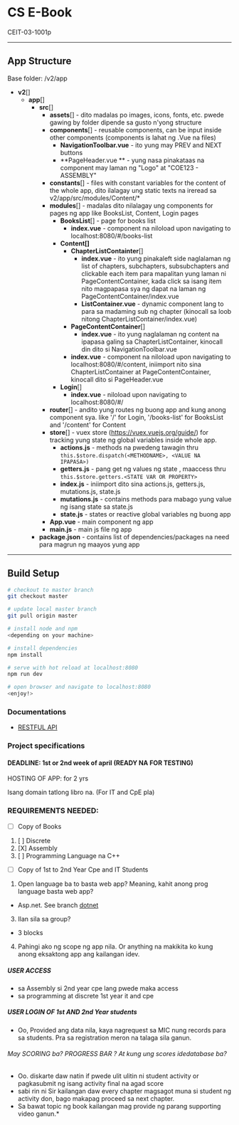 # CS E-Book 
CEIT-03-1001p

---

## App Structure

Base folder: /v2/app

- **v2**[]
  - **app**[]
    - **src**[]
      - **assets**[] - dito madalas po images, icons, fonts, etc. pwede gawing by folder dipende sa gusto n'yong structure
      - **components**[] - reusable components, can be input inside other components (components is lahat ng .Vue na files)
        - **NavigationToolbar.vue** - ito yung may PREV and NEXT buttons
        - **PageHeader.vue ** - yung nasa pinakataas na component may laman ng "Logo" at "COE123 - ASSEMBLY"
      - **constants**[] - files with constant variables for the content of the whole app, dito ilalagay ung static texts na ireread sa v2/app/src/modules/Content/* 
      - **modules**[] - madalas dito nilalagay ung components for pages ng app like BooksList, Content, Login pages
        - **BooksList**[] - page for books list
          - **index.vue** - component na niloload upon navigating to localhost:8080/#/books-list
        - **Content[]** 
          - **ChapterListContainter**[]
            - **index.vue** - ito yung pinakaleft side naglalaman ng list of chapters, subchapters, subsubchapters and clickable each item para mapalitan yung laman ni PageContentContainer, kada click sa isang item nito magpapasa sya ng dapat na laman ng PageContentContainer/index.vue
            - **ListContainer.vue** - dynamic component lang to para sa madaming sub ng chapter (kinocall sa loob nitong ChapterListContainer/index.vue)
          - **PageContentContainer**[]
            - **index.vue** - ito yung naglalaman ng content na ipapasa galing sa ChapterListContainer, kinocall din dito si NavigationToolbar.vue
          - **index.vue** - component na niloload upon navigating to localhost:8080/#/content, iniimport nito sina ChapterListContainer at PageContentContainer, kinocall dito si PageHeader.vue
        - **Login**[]
          - **index.vue** - niloload upon navigating to localhost:8080/#/
      - **router**[] - andito yung routes ng buong app and kung anong component sya. like '/' for Login, '/books-list' for BooksList and '/content' for Content
      - **store**[] - vuex store (https://vuex.vuejs.org/guide/) for tracking yung state ng global variables inside whole app.
        - **actions.js** - methods na pwedeng tawagin thru `this.$store.dispatch(<METHODNAME>, <VALUE NA IPAPASA>)`
        - **getters.js** - pang get ng values ng state , maaccess thru `this.$store.getters.<STATE VAR OR PROPERTY>`
        - **index.js** - iniimport dito sina actions.js, getters.js, mutations.js, state.js
        - **mutations.js** - contains methods para mabago yung value ng isang state sa state.js
        - **state.js** - states or reactive global variables ng buong app
      - **App.vue** - main component ng app
      - **main.js** - main js file ng app
    - **package.json** - contains list of dependencies/packages na need para magrun ng maayos yung app
        




---

## Build Setup

``` bash
# checkout to master branch
git checkout master

# update local master branch
git pull origin master 

# install node and npm
<depending on your machine>

# install dependencies
npm install

# serve with hot reload at localhost:8080
npm run dev

# open browser and navigate to localhost:8080
<enjoy!>

```

### Documentations
* [RESTFUL API](https://docs.microsoft.com/en-us/aspnet/core/tutorials/first-web-api?view=aspnetcore-3.1&tabs=visual-studio)

### Project specifications
#### DEADLINE: 1st or 2nd week of april (READY NA FOR TESTING)
HOSTING OF APP: for 2 yrs

Isang domain tatlong libro na. (For IT and CpE pla)

### REQUIREMENTS NEEDED:
* [ ] Copy of Books
1. [ ] Discrete
2. [X]  Assembly
3. [ ] Programming Language na C++
* [ ] Copy of 1st to 2nd Year Cpe and IT Students

1. Open language ba to basta web app? Meaning, kahit anong prog language basta web app?	 
- Asp.net. See branch [dotnet](https://github.com/pereav/cs-e-book/tree/dotnet)
3. Ilan sila sa group?
- 3 blocks
4. Pahingi ako ng scope ng app nila. Or anything na makikita ko kung anong eksaktong app ang kailangan idev. 

##### USER ACCESS
* sa Assembly si 2nd year cpe lang pwede maka access
* sa programming at discrete 1st year it and cpe

##### USER LOGIN OF 1st AND 2nd Year students
- Oo, Provided ang data nila, kaya nagrequest sa MIC nung records para  sa students. Pra sa registration meron na talaga sila ganun.

###### May SCORING ba? PROGRESS BAR ? At kung ung scores idedatabase ba?
- Oo. diskarte daw natin if pwede ulit ulitin ni student activity or pagkasubmit ng isang activity final na agad score
- sabi rin ni Sir kailangan daw every chapter magsagot muna si student ng activity don, bago makapag proceed sa next chapter.
- Sa bawat topic ng book kailangan mag provide ng parang supporting video ganun.*
